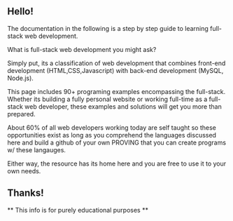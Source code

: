 ## Hello! 

The documentation in the following is a step by step guide to learning full-stack web development. 

What is full-stack web development you might ask? 

Simply put, its a classification of web development that combines front-end development (HTML,CSS,Javascript) with back-end development (MySQL, Node.js). 

This page includes 90+ programing examples encompassing the full-stack. Whether its building a fully personal website or working full-time as a full-stack web developer, these examples and solutions will get you more than prepared. 

About 60% of all web developers working today are self taught so these opportunities exist as long as you comprehend the languages discussed here and build a github of your own PROVING that you can create programs w/ these langauges. 

Either way, the resource has its home here and you are free to use it to your own needs.

## Thanks!

** This info is for purely educational purposes **
